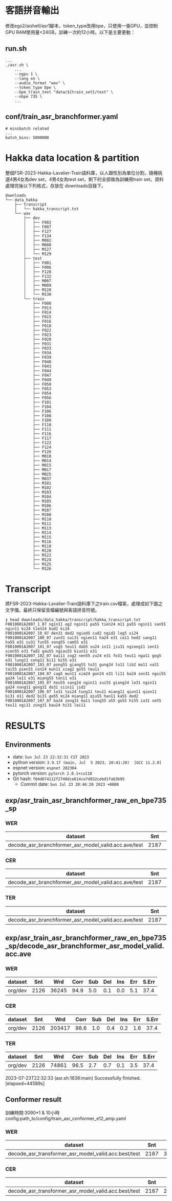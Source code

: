 # 客語拼音輸出

修改egs2/aishell/asr1腳本，token_type改用bpe，只使用一張GPU，並控制GPU RAM使用量<24GB。訓練一次約12小時。以下是主要更動：

## run.sh
```
...
./asr.sh \
    ...
    --ngpu 1 \
    --lang en \
    --audio_format "wav" \
    --token_type bpe \
    --bpe_train_text "data/${train_set}/text" \
    --nbpe 735 \
    ...
```

## conf/train_asr_branchformer.yaml
```
# minibatch related
...
batch_bins: 5000000
```

# Hakka data location & partition

整個FSR-2023-Hakka-Lavalier-Train語料庫，以人跟性別為單位分割，隨機挑選4男4女為dev set，4男4女為test set，剩下的全部做為訓練用train set。資料處理完後以下列格式，存放在 downloads目錄下。

```
downloads
└── data_hakka
    ├── transcript
    │   └── hakka_transcript.txt
    └── wav
        ├── dev
        │   ├── F002
        │   ├── F007
        │   ├── F127
        │   ├── F134
        │   ├── M002
        │   ├── M008
        │   ├── M127
        │   └── M129
        ├── test
        │   ├── F001
        │   ├── F006
        │   ├── F128
        │   ├── F132
        │   ├── M007
        │   ├── M009
        │   ├── M128
        │   └── M130
        └── train
            ├── F008
            ├── F013
            ├── F014
            ├── F015
            ├── F016
            ├── F018
            ├── F022
            ├── F023
            ├── F028
            ├── F031
            ├── F033
            ├── F034
            ├── F039
            ├── F040
            ├── F043
            ├── F044
            ├── F047
            ├── F049
            ├── F050
            ├── F053
            ├── F054
            ├── F056
            ├── F101
            ├── F104
            ├── F106
            ├── F108
            ├── F109
            ├── F110
            ├── F111
            ├── F116
            ├── F117
            ├── F122
            ├── F124
            ├── F126
            ├── M010
            ├── M014
            ├── M015
            ├── M017
            ├── M025
            ├── M037
            ├── M101
            ├── M102
            ├── M103
            ├── M104
            ├── M105
            ├── M106
            ├── M107
            ├── M108
            ├── M110
            ├── M111
            ├── M113
            ├── M114
            ├── M115
            ├── M116
            ├── M118
            ├── M120
            ├── M122
            ├── M124
            ├── M125
            └── M126
```

# Transcript

將FSR-2023-Hakka-Lavalier-Train語料庫下之train.csv檔案，處理成如下圖之文字擋。最終只保留音檔編號與客語拼音符號。

```
❯ head downloads/data_hakka/transcript/hakka_transcript.txt
F0010001A2007_1_07 ngin11 og2 ngin11 pa55 tien24 m11 pa55 ngin11 san55 ngin11 ki24 tien24 bud2 ki24
F0010001A2007_10_07 den31 ded2 ngied5 cud2 ngid2 log5 xi24
F0010001A2007_100_07 zun31 sui31 ngien11 ha24 e31 ca11 hed2 sang11 ha55 e31 cu31 fun55 song55 cam55 e31
F0010001A2007_101_07 vog5 teu11 dab5 vu24 in11 jiu31 ngiong11 ien11 xien55 e31 fad2 gau55 ngiau55 kiun11 e31
F0010001A2007_102_07 bai11 zog2 nen55 zu24 e31 fo31 teu11 nga11 gog5 e31 lung11 cong11 bi11 bi55 e31
F0010001A2007_103_07 pong55 giang55 to31 gung24 lo11 lib2 ma11 va31 tai55 pien31 con24 mun11 xiag2 go55 teu11
F0010001A2007_104_07 cag5 mun11 xim24 gon24 e31 li11 ba24 zon31 ngoi55 ga24 lo11 e31 miang55 ton11 e31
F0010001A2007_105_07 heu55 sang24 ngin11 zui55 giang24 lo31 ngin11 ga24 nung11 gong31 do31 siin11 jid2
F0010001A2007_106_07 lo31 tai24 tung11 teu11 miang11 qion11 qion11 bi31 m11 ded2 bi31 ge55 mi24 miang11 qiu55 han11 ka55 ded2
F0010001A2007_107_07 ba24 zong31 ma11 tong55 a55 go55 hi55 ia31 se55 teu11 ngi11 zung31 bau24 hi31 loi11
```

# RESULTS
## Environments
- date: `Sun Jul 23 22:32:31 CST 2023`
- python version: `3.9.17 (main, Jul  5 2023, 20:41:20)  [GCC 11.2.0]`
- espnet version: `espnet 202304`
- pytorch version: `pytorch 2.0.1+cu118`
- Git hash: `f04d674112f2748dce614ce7d832cebd1fa63b95`
  - Commit date: `Sun Jul 23 20:46:20 2023 +0800`  

## exp/asr_train_asr_branchformer_raw_en_bpe735_sp
### WER

|dataset|Snt|Wrd|Corr|Sub|Del|Ins|Err|S.Err|
|---|---|---|---|---|---|---|---|---|
|decode_asr_branchformer_asr_model_valid.acc.ave/test|2187|37456|95.0|4.8|0.2|0.1|5.1|42.8|

### CER

|dataset|Snt|Wrd|Corr|Sub|Del|Ins|Err|S.Err|
|---|---|---|---|---|---|---|---|---|
|decode_asr_branchformer_asr_model_valid.acc.ave/test|2187|210487|98.5|1.1|0.3|0.2|1.7|42.8|

### TER

|dataset|Snt|Wrd|Corr|Sub|Del|Ins|Err|S.Err|
|---|---|---|---|---|---|---|---|---|
|decode_asr_branchformer_asr_model_valid.acc.ave/test|2187|77036|97.0|2.7|0.3|0.1|3.1|42.8|

## exp/asr_train_asr_branchformer_raw_en_bpe735_sp/decode_asr_branchformer_asr_model_valid.acc.ave
### WER

|dataset|Snt|Wrd|Corr|Sub|Del|Ins|Err|S.Err|
|---|---|---|---|---|---|---|---|---|
|org/dev|2126|36245|94.9|5.0|0.1|0.0|5.1|37.4|

### CER

|dataset|Snt|Wrd|Corr|Sub|Del|Ins|Err|S.Err|
|---|---|---|---|---|---|---|---|---|
|org/dev|2126|203417|98.6|1.0|0.4|0.2|1.6|37.4|

### TER

|dataset|Snt|Wrd|Corr|Sub|Del|Ins|Err|S.Err|
|---|---|---|---|---|---|---|---|---|
|org/dev|2126|74861|96.5|2.7|0.7|0.1|3.5|37.4|

2023-07-23T22:32:33 (asr.sh:1838:main) Successfully finished. [elapsed=44589s]  

## Conformer result  
訓練時間:3090*1 & 10小時  
config:path_to/config/train_asr_conformer_e12_amp.yaml  
### WER

|dataset|Snt|Wrd|Corr|Sub|Del|Ins|Err|S.Err|
|---|---|---|---|---|---|---|---|---|
|decode_asr_transformer_asr_model_valid.acc.best/test|2187|37421|91.3|7.8|0.9|0.1|8.8|50.5|

### CER

|dataset|Snt|Wrd|Corr|Sub|Del|Ins|Err|S.Err|
|---|---|---|---|---|---|---|---|---|
|decode_asr_transformer_asr_model_valid.acc.best/test|2187|210452|96.8|2.0|1.3|0.4|3.7|50.5|

 

